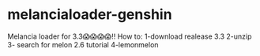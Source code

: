 # melancialoader-genshin
Melancia loader for 3.3😱😱😱😱!!
How to:
1-download realease 3.3
2-unzip
3- search for melon 2.6 tutorial
4-lemonmelon
